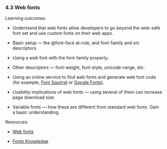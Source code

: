 ### 4.3 Web fonts

Learning outcomes:

- Understand that web fonts allow developers to go beyond the web-safe font set and use custom fonts on their web apps.

- Basic setup — the @font-face at-rule, and font-family and src descriptors.

- Using a web font with the font-family property.

- Other descriptors — font-weight, font-style, unicode-range, etc.

- Using an online service to find web fonts and generate web font code (for example, [Font Squirrel](https://www.fontsquirrel.com) or [Google Fonts](https://fonts.google.com/)).

- Usability implications of web fonts — using several of them can increase page download size.

- Variable fonts — how these are different from standard web fonts. Gain a basic understanding.

Resources:

- [Web fonts](https://developer.mozilla.org/docs/Learn/CSS/Styling_text/Web_fonts)

- [Fonts Knowledge](https://fonts.google.com/knowledge)
